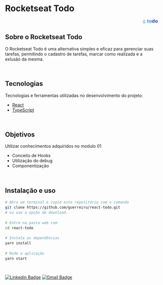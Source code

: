 # Rocketseat Todo

<img align="right" src="src/assets/logo.png" width="10%" alt="react todo">

<br>

## Sobre o Rocketseat Todo

O Rocketseat Todo é uma alternativa simples e eficaz para gerenciar suas tarefas, permitindo o cadastro de tarefas, marcar como realizada e a exlusão da mesma.

<br>

## Tecnologias

Tecnologias e ferramentas utilizadas no desenvolvimento do projeto:

- [React](https://pt-br.reactjs.org/)
- [TypeScript](https://www.typescriptlang.org/)

<br>

## Objetivos

Utilizar conhecimentos adquiridos no modulo 01
- Conceito de Hooks
- Utilização do debug
- Componentização

<br>

## Instalação e uso

```bash
# Abra um terminal e copie este repositório com o comando
git clone https://github.com/guerreiru/react-todo.git
# ou use a opção de download.

# Entre na pasta web com 
cd react-todo

# Instale as dependências
yarn install

# Rode a aplicação
yarn start
```

<br>

[![Linkedin Badge](https://img.shields.io/badge/-Fernando%20Guerreiro-1293d2?style=flat-square&logo=Linkedin&logoColor=white&link=https://www.linkedin.com/in/guerreiru/)](https://www.linkedin.com/in/guerreiru/) 
[![Gmail Badge](https://img.shields.io/badge/-dev.fernandoguerreiro@gmail.com-EA4335?style=flat-square&logo=Gmail&logoColor=white&link=mailto:dev.fernandoguerreiro@gmail.com)](mailto:dev.fernandoguerreiro@gmail.com)
